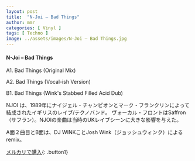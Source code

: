 ```yaml
---
layout: post
title:  "N-Joi – Bad Things"
author: mmr
categories: [ Vinyl ]
tags: [ Techno ]
image: ../assets/images/N-Joi – Bad Things.jpg
---
```


#### N-Joi – Bad Things

A1. Bad Things (Original Mix)

A2. Bad Things (Vocal-ish Version)

B1. Bad Things (Wink's Stabbed Filled Acid Dub)

NJOI は、1989年にナイジェル・チャンピオンとマーク・フランクリンによって結成されたイギリスのレイブ/テクノバンド。 ヴォーカル・フロントはSaffron（サフラン）。NJOIの楽曲は当時のUKレイブシーンに大きな影響を与えた。

A面２曲目とB面は、DJ WINKことJosh Wink（ジョッシュウィンク）によるremix。

[メルカリで購入](https://jp.mercari.com/item/m91007841162){: .button1}

